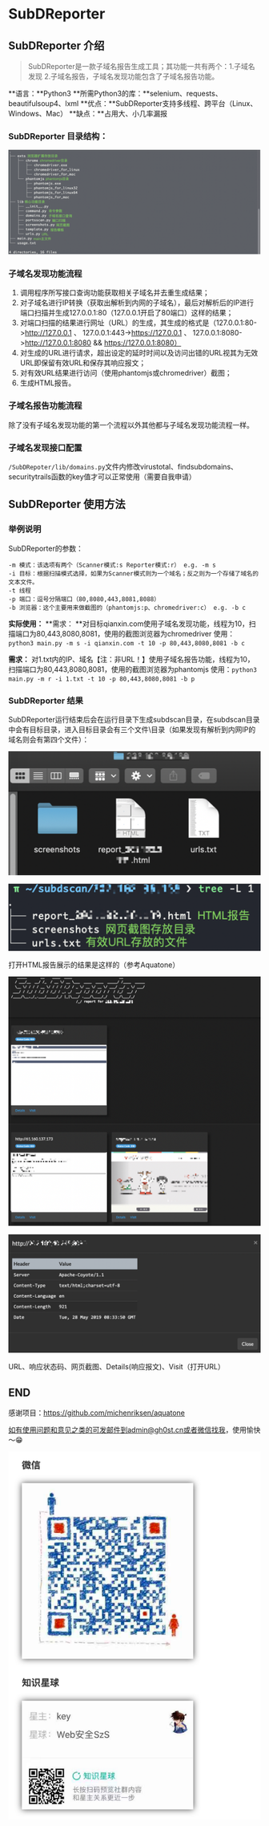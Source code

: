 # SubDReporter

## SubDReporter 介绍

> SubDReporter是一款子域名报告生成工具；其功能一共有两个：1.子域名发现 2.子域名报告，子域名发现功能包含了子域名报告功能。

**语言：**Python3
**所需Python3的库：**selenium、requests、beautifulsoup4、lxml
**优点：**SubDReporter支持多线程、跨平台（Linux、Windows、Mac）
**缺点：**占用大、小几率漏报

### SubDReporter 目录结构：

![](images/0.png)

### 子域名发现功能流程

1.	调用程序所写接口查询功能获取相关子域名并去重生成结果；
2.	对子域名进行IP转换（获取出解析到内网的子域名），最后对解析后的IP进行端口扫描并生成127.0.0.1:80（127.0.0.1开启了80端口）这样的结果；
3.	对端口扫描的结果进行网址（URL）的生成，其生成的格式是（127.0.0.1:80->http://127.0.0.1 、 127.0.0.1:443->https://127.0.0.1 、 127.0.0.1:8080->http://127.0.0.1:8080 && https://127.0.0.1:8080）
4.	对生成的URL进行请求，超出设定的延时时间以及访问出错的URL视其为无效URL即保留有效URL和保存其响应报文；
5.	对有效URL结果进行访问（使用phantomjs或chromedriver）截图；
6.	生成HTML报告。

### 子域名报告功能流程

除了没有子域名发现功能的第一个流程以外其他都与子域名发现功能流程一样。

### 子域名发现接口配置

`/SubDRepoter/lib/domains.py`文件内修改virustotal、findsubdomains、securitytrails函数的key值才可以正常使用（需要自我申请）

## SubDReporter 使用方法

### 举例说明

SubDReporter的参数：
```
-m 模式：该选项有两个（Scanner模式:s Reporter模式:r） e.g. -m s
-i 目标：根据扫描模式选择，如果为Scanner模式则为一个域名；反之则为一个存储了域名的文本文件。
-t 线程
-p 端口：逗号分隔端口（80,8080,443,8081,8088）
-b 浏览器：这个主要用来做截图的（phantomjs:p、chromedriver:c） e.g. -b c
```

**实际使用：**
**需求： **对目标qianxin.com使用子域名发现功能，线程为10，扫描端口为80,443,8080,8081，使用的截图浏览器为chromedriver
使用： `python3 main.py -m s -i qianxin.com -t 10 -p 80,443,8080,8081 -b c`

**需求：** 对1.txt内的IP、域名【注：非URL！】使用子域名报告功能，线程为10，扫描端口为80,443,8080,8081，使用的截图浏览器为phantomjs
使用：`python3 main.py -m r -i 1.txt -t 10 -p 80,443,8080,8081 -b p`

### SubDReporter 结果

SubDReporter运行结束后会在运行目录下生成subdscan目录，在subdscan目录中会有目标目录，进入目标目录会有三个文件\目录（如果发现有解析到内网IP的域名则会有第四个文件）：

![](images/1.png)

![](images/2.png)

打开HTML报告展示的结果是这样的（参考Aquatone）

![](images/3.png)

![](images/4.png)

URL、响应状态码、网页截图、Details(响应报文)、Visit（打开URL）

## END

感谢项目：https://github.com/michenriksen/aquatone

如有使用问题和意见之类的可发邮件到admin@gh0st.cn或者微信找我，使用愉快～😁

![](images/5.png)